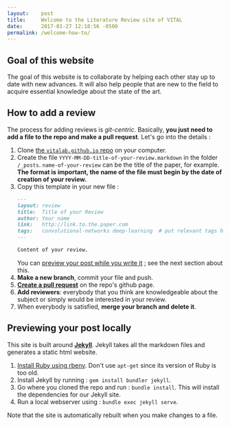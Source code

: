 ```yaml
---
layout:    post
title:     Welcome to the Literature Review site of VITAL
date:      2017-01-27 12:18:56 -0500
permalink: /welcome-how-to/
---
```


## Goal of this website

The goal of this website is to collaborate by helping each other stay up to date with new advances. It will also help people that are new to the field to acquire essential knowledge about the state of the art.

## How to add a review

The process for adding reviews is _git-centric_. Basically, **you just need to add a file to the repo and make a pull request**. Let's go into the details :

1. Clone [the `vitalab.github.io` repo](https://github.com/vitalab/vitalab.github.io) on your computer.
2. Create the file `YYYY-MM-DD-title-of-your-review.markdown` in the folder `/_posts`. `name-of-your-review` can be the title of the paper, for example. **The format is important, the name of the file must begin by the date of creation of your review.**
3.  Copy this template in your new file :  
    ``` markdown
    ---
    layout: review
    title:  Title of your Review
    author: Your name
    link:   http://link.to.the.paper.com
    tags:   convolutional-networks deep-learning  # put relevant tags here
    ---
    
    Content of your review.
    ```
    You can [preview your post while you write it](#previewing-your-post-locally) ; see the next section about this.
4.  **Make a new branch**, commit your file and push.
5.  [**Create a pull request**](https://github.com/vitalab/vitalab.github.io/compare) on the repo's github page.
6.  **Add reviewers**: everybody that you think are knowledgeable about the subject or simply would be interested in your review.
7.  When everybody is satisfied, **merge your branch and delete it**.

## Previewing your post locally

This site is built around [**Jekyll**](https://jekyllrb.com/). Jekyll takes all the markdown files and generates a static html website.

1.  [Install Ruby using rbenv](/how-to-install-ruby). Don't use `apt-get` since its version of Ruby is too old.
2.  Install Jekyll by running : `gem install bundler jekyll`.
3.  Go where you cloned the repo and run : `bundle install`. This will install the dependencies for our Jekyll site.
4.  Run a local webserver using : `bundle exec jekyll serve`.

Note that the site is automatically rebuilt when you make changes to a file.